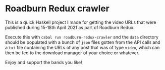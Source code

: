 # Roadburn Redux crawler

This is a quick Haskell project I made for getting the video URLs that were published during 15-18th April 2021 as part of Roadburn Redux.

Execute this with `cabal run roadburn-redux-crawler` and the `data` directory should be populated with a bunch of `json` files gotten from the API calls and a `txt` file containing the URLs of any post that was of type `video`, which can then be fed to the download manager of your choice or whatever.

Enjoy and support the bands you like!

